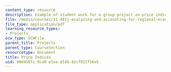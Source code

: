 ```yaml
---
content_type: resource
description: Example of student work for a group project on price indices.
file: /media/courses/11-481j-analyzing-and-accounting-for-regional-economic-growth-spring-2009/006950fc9ca0e1eadf4b82cf911f56e5_MIT11_481Js09_sw03.pdf
file_type: application/pdf
learning_resource_types:
- Projects
ocw_type: OCWFile
parent_title: Projects
parent_type: CourseSection
resourcetype: Document
title: Price Indices
uid: 006950fc-9ca0-e1ea-df4b-82cf911f56e5
---
```

